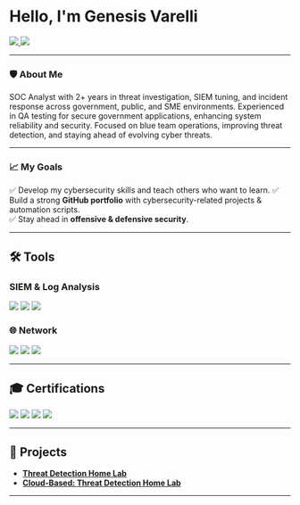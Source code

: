 # Hello, I'm Genesis Varelli
<a href="https://www.linkedin.com/in/genesisvarelli/">
  <img src="https://img.shields.io/badge/-LinkedIn-0072b1?&style=for-the-badge&logo=linkedin&logoColor=white" />
</a>

<a href="https://github.com/genesisvarelli">
  <img src="https://img.shields.io/badge/-GitHub-181717?&style=for-the-badge&logo=github&logoColor=white" />
</a>

---

### **🛡️ About Me**  
SOC Analyst with 2+ years in threat investigation, SIEM tuning, and incident response across government, public, and SME environments. Experienced in QA testing for secure government applications, enhancing system reliability and security. Focused on blue team operations, improving threat detection, and staying ahead of evolving cyber threats.

---

### **📈 My Goals**   
✅ Develop my cybersecurity skills and teach others who want to learn.
✅ Build a strong **GitHub portfolio** with cybersecurity-related projects & automation scripts.  
✅ Stay ahead in **offensive & defensive security**. 

---

## **🛠️ Tools**
### SIEM & Log Analysis
<div>
    <img src="https://img.shields.io/badge/-Microsoft_Sentinel-0078D4?&style=for-the-badge&logo=Microsoft&logoColor=white" />
    <img src="https://img.shields.io/badge/-Splunk-000000?&style=for-the-badge&logo=Splunk&logoColor=white" />
    <img src="https://img.shields.io/badge/-Elastic-005571?&style=for-the-badge&logo=Elastic&logoColor=white" />
</div>

### **🌐 Network**
<div>
    <img src="https://img.shields.io/badge/-Wireshark-1679A7?&style=for-the-badge&logo=Wireshark&logoColor=white" />
    <img src="https://img.shields.io/badge/-Suricata-EF3B2D?&style=for-the-badge&logo=Suricata&logoColor=white" />
    <img src="https://img.shields.io/badge/-Zeek-777BB4?&style=for-the-badge&logo=Zeek&logoColor=white" />
</div>

---
## **🎓 Certifications**
<div>
<img src="https://img.shields.io/badge/-BSc%20(Hons)%20Computer%20Science%20with%20Cyber%20Security-1f8ef1?&style=for-the-badge&logo=university&logoColor=white" />
<img src="https://img.shields.io/badge/-SOC%20Analyst%20TryHackMe-1f8ef1?&style=for-the-badge&logo=tryhackme&logoColor=white" />
<img src="https://img.shields.io/badge/-Certified%20Email%20Authentication%20Specialist%20Proofpoint-1f8ef1?&style=for-the-badge&logo=proofpoint&logoColor=white" />
<img src="https://img.shields.io/badge/-Junior%20Cybersecurity%20Analyst%20Cisco-1f8ef1?&style=for-the-badge&logo=cisco&logoColor=white" />


</div>

---
## **🌟 Projects**
- <a href="https://github.com/GenesisVarelli/Threat-Detection-Home-Lab">**Threat Detection Home Lab**</a>
- <a href="https://github.com/GenesisVarelli/Cloud-Based-Threat-Detection-Home-Lab">**Cloud-Based: Threat Detection Home Lab**</a>
---
